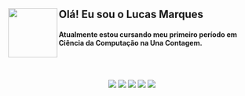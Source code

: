 
## Olá! Eu sou o Lucas Marques  <img align="left" height="100" width="100" src="https://pa1.narvii.com/6503/c887b5bffb21191f3e5d32f4658ccbed0126cd34_hq.gif">

<div>
<h4 align="left">
   Atualmente estou cursando meu primeiro período em Ciência da Computação na Una Contagem.
        </div>

<br>
<br>

<p align="center">
<a href="mailto:lucas.mar17ques@gmail.com"><img src="https://img.shields.io/badge/Gmail-D14836?style=for-the-badge&logo=gmail&logoColor=white"></a> 
<a href="https://open.spotify.com/user/8tdzzyfn0mac9owd1zbsp44ed?si=53bd3263a4354648"><img src="https://img.shields.io/badge/Spotify-1ED760?&style=for-the-badge&logo=spotify&logoColor=white"></a>
<a href="https://www.instagram.com/lucas13mrks"><img src="https://img.shields.io/badge/Instagram-E4405F?style=for-the-badge&logo=instagram&logoColor=white"></a>
<a href="https://imgur.com/8RyBo50"><img src="https://img.shields.io/badge/%20-Riot-blue?message=Rocketseat&color=D32936&style=for-the-badge&logo=Riot%20Games"></a>
<a href="https://steamcommunity.com/id/Sukitus/"><img src="https://img.shields.io/badge/Steam-000000?style=for-the-badge&logo=steam&logoColor=white"></a>
</p>
